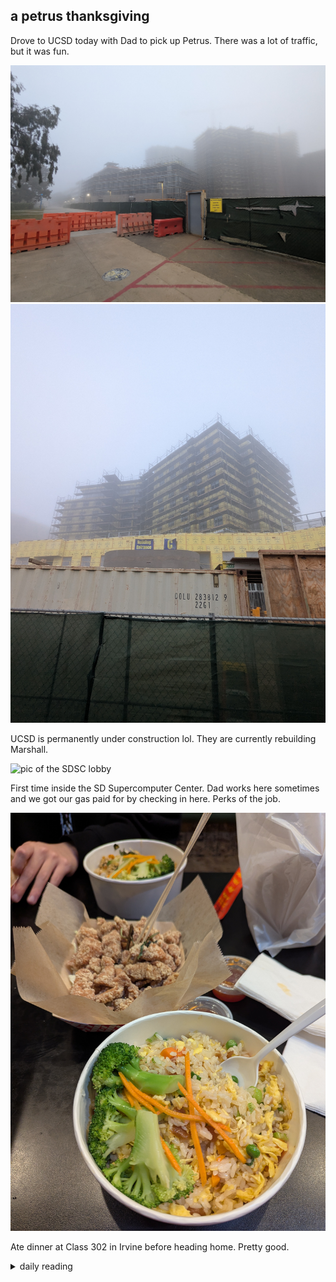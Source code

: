 ## a petrus thanksgiving

Drove to UCSD today with Dad to pick up Petrus. There was a lot of traffic, but it was fun.

![first pic of UCSD under construction](/images/2024/11/2024-11-27-a-petrus-thanksgiving/ucsd-construction-1.jpg)
![second pic of UCSD under construction](/images/2024/11/2024-11-27-a-petrus-thanksgiving/ucsd-construction-2.jpg)

UCSD is permanently under construction lol. They are currently rebuilding Marshall.

![pic of the SDSC lobby](/images/2024/11/2024-11-27-a-petrus-thanksgiving/sdsc.jpg)

First time inside the SD Supercomputer Center. Dad works here sometimes and we got our gas paid for by checking in here. Perks of the job.

![pic of food from Class 302](/images/2024/11/2024-11-27-a-petrus-thanksgiving/class302.jpg)

Ate dinner at Class 302 in Irvine before heading home. Pretty good.

<details markdown="1">
<summary>daily reading</summary>

| {{ page.date | date: "%B %-d, %Y" }} |
| :-------------: |
| [Deut. 1; Ps. 81-82; Isa. 29; 3 John 1](https://blog.swang.cloud/2024/12/03/Bible-year-1/) |
| [WCF 1; WLC 1-6; WSC 1-3](https://blog.swang.cloud/2024/11/27/westminster-month-1/) |

</details>